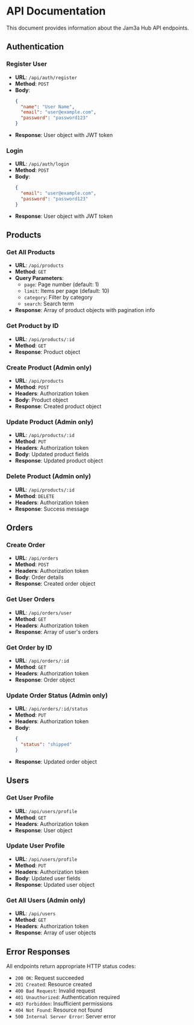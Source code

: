 # API Documentation

This document provides information about the Jam3a Hub API endpoints.

## Authentication

### Register User
- **URL**: `/api/auth/register`
- **Method**: `POST`
- **Body**:
  ```json
  {
    "name": "User Name",
    "email": "user@example.com",
    "password": "password123"
  }
  ```
- **Response**: User object with JWT token

### Login
- **URL**: `/api/auth/login`
- **Method**: `POST`
- **Body**:
  ```json
  {
    "email": "user@example.com",
    "password": "password123"
  }
  ```
- **Response**: User object with JWT token

## Products

### Get All Products
- **URL**: `/api/products`
- **Method**: `GET`
- **Query Parameters**:
  - `page`: Page number (default: 1)
  - `limit`: Items per page (default: 10)
  - `category`: Filter by category
  - `search`: Search term
- **Response**: Array of product objects with pagination info

### Get Product by ID
- **URL**: `/api/products/:id`
- **Method**: `GET`
- **Response**: Product object

### Create Product (Admin only)
- **URL**: `/api/products`
- **Method**: `POST`
- **Headers**: Authorization token
- **Body**: Product object
- **Response**: Created product object

### Update Product (Admin only)
- **URL**: `/api/products/:id`
- **Method**: `PUT`
- **Headers**: Authorization token
- **Body**: Updated product fields
- **Response**: Updated product object

### Delete Product (Admin only)
- **URL**: `/api/products/:id`
- **Method**: `DELETE`
- **Headers**: Authorization token
- **Response**: Success message

## Orders

### Create Order
- **URL**: `/api/orders`
- **Method**: `POST`
- **Headers**: Authorization token
- **Body**: Order details
- **Response**: Created order object

### Get User Orders
- **URL**: `/api/orders/user`
- **Method**: `GET`
- **Headers**: Authorization token
- **Response**: Array of user's orders

### Get Order by ID
- **URL**: `/api/orders/:id`
- **Method**: `GET`
- **Headers**: Authorization token
- **Response**: Order object

### Update Order Status (Admin only)
- **URL**: `/api/orders/:id/status`
- **Method**: `PUT`
- **Headers**: Authorization token
- **Body**: 
  ```json
  {
    "status": "shipped"
  }
  ```
- **Response**: Updated order object

## Users

### Get User Profile
- **URL**: `/api/users/profile`
- **Method**: `GET`
- **Headers**: Authorization token
- **Response**: User object

### Update User Profile
- **URL**: `/api/users/profile`
- **Method**: `PUT`
- **Headers**: Authorization token
- **Body**: Updated user fields
- **Response**: Updated user object

### Get All Users (Admin only)
- **URL**: `/api/users`
- **Method**: `GET`
- **Headers**: Authorization token
- **Response**: Array of user objects

## Error Responses

All endpoints return appropriate HTTP status codes:
- `200 OK`: Request succeeded
- `201 Created`: Resource created
- `400 Bad Request`: Invalid request
- `401 Unauthorized`: Authentication required
- `403 Forbidden`: Insufficient permissions
- `404 Not Found`: Resource not found
- `500 Internal Server Error`: Server error
